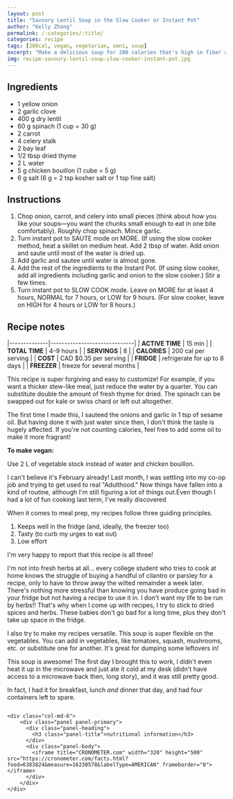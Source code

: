 ```yaml
---
layout: post
title: "Savoury Lentil Soup in the Slow Cooker or Instant Pot"
author: "Kelly Zhang"
permalink: /:categories/:title/
categories: recipe
tags: [200cal, vegan, vegetarian, omni, soup]
excerpt: "Make a delicious soup for 200 calories that's high in fiber and protein. It's perfect for meal prep, and freezes well. Vegan and omni options!"
img: recipe-savoury-lentil-soup-slow-cooker-instant-pot.jpg
---
```


<script type="application/ld+json">
{
  "@context": "http://schema.org",
  "@type": "Recipe",
  "author": "Kelly Zhang",
  "keywords": "vegan, soup, meal, diet, weight loss, healthy",
  "cookTime": "PT4H",
  "prepTime": "PT15M",
  "totalTime": "PT4H",
  "cookingMethod": "Slow Cooking",
  "datePublished": "2019-01-13",
  "description": "A light yet filling soup that's less than 200 calories and has 13 g of protein and 7 g of fiber. It's perfect for meal prep, and freezes well. Vegan and omni options!",
  "image": "http://kellyzhang.me/food/images/recipe-savoury-lentil-soup-slow-cooker-instant-pot.jpg",
  "aggregateRating": {
    "@type": "AggregateRating",
    "ratingValue": "5",
    "reviewCount": "8"
  },
  "recipeIngredient": [
    "1 yellow onion",
    "2 garlic cloves",
    "400 g dried lentils",
    "60 g spinach",
    "2 carrots",
    "4 celery stalks",
    "2 bay leaves",
    "0.5 tbsp dried thyme",
    "2 L water",
    "5 g chicken bouillon",
    "6 g salt"
  ],
  "interactionStatistic": {
    "@type": "InteractionCounter",
    "interactionType": "http://schema.org/Comment",
    "userInteractionCount": "140"
  },
  "name": "Savoury Lentil Soup in the Slow Cooker or Instant Pot",
  "estimatedCost": {
    "@type": "MonetaryAmount",
    "currency": "CAD",
    "value": "10"
  },
  "nutrition": {
    "@type": "NutritionInformation",
    "calories": "197 calories",
    "carbohydrateContent": "36.1 grams carbohydrate",
    "fiberContent": "6.6 grams fiber",
    "sugarContent": "3 grams sugar",
    "cholesterolContent": "0 milligrams cholesterol",
    "fatContent": "0.7 grams fat",
    "saturatedFatContent": "0.1 grams saturated fat",
    "unsaturatedFatContent": "0.1 grams unsaturated fat",
    "transFatContent": "6.6 grams trans fat",
    "proteinContent": "13.1 grams protein",
    "sodiumContent": "416.3 milligrams sodium",
    "servingSize": "1.5 cups"
  },

  "tool": [
    {
      "@type": "HowToTool",
      "name": "Slow cooker or Instant Pot"
    },
    {
      "@type": "HowToTool",
      "name": "Skillet (if using slow cooker method)"
    },
    {
      "@type": "HowToTool",
      "name": "Spatula"
    },
    {
      "@type": "HowToTool",
      "name": "Kitchen knife"
    },
    {
      "@type": "HowToTool",
      "name": "Food scale (recommended to count calories accurately)"
    }
  ],

  "recipeCategory": "soup",
  "recipeCuisine": "Canadian",
  "recipeInstructions": [{
    "@type": "HowToStep",
    "text": "Chop onion, carrot, and celery into small pieces. Roughly chop spinach. Mince garlic."
  },{
    "@type": "HowToStep",
    "text": "Turn instant pot to SAUTE mode on MORE. (If using the slow cooker method, heat a skillet on medium heat. Add 2 tbsp of water. Add onion and saute until most of the water is dried up."
  },{
    "@type": "HowToStep",
    "text": "Add garlic and saute until water is almost gone."
  },{
    "@type": "HowToStep",
    "text": "Add the rest of the ingredients to the Instant Pot. (If using slow cooker, add all ingredients including garlic and onion to the slow cooker.) Stir a few times."
  },{
    "@type": "HowToStep",
    "text": "Turn instant pot to SLOW COOK mode. Leave on MORE for at least 4 hours, NORMAL for 7 hours, or LOW for 9 hours. (For slow cooker, leave on HIGH for 4 hours or LOW for 8 hours.)"
  }],  
  "recipeYield": "8 servings",
  "suitableForDiet": [
    "http://schema.org/LowFatDiet",
    "http://schema.org/GlutenFreeDiet",
    "http://schema.org/VeganDiet",
    "http://schema.org/VegetarianDiet",
    "http://schema.org/LowCalorieDiet",
    "http://schema.org/HalalDiet",
    "http://schema.org/HinduDiet",
    "http://schema.org/KosherDiet",
    "http://schema.org/LowLactoseDiet"
  ]
}
</script>

## Ingredients

* 1 yellow onion
* 2 garlic clove
* 400 g dry lentil
* 60 g spinach (1 cup = 30 g)
* 2 carrot
* 4 celery stalk
* 2 bay leaf
* 1/2 tbsp dried thyme
* 2 L water
* 5 g chicken bouillon (1 cube = 5 g)
* 6 g salt (6 g = 2 tsp kosher salt or 1 tsp fine salt)

## Instructions

1. Chop onion, carrot, and celery into small pieces (think about how you like your soups—you want the chunks small enough to eat in one bite comfortably). Roughly chop spinach. Mince garlic.
1. Turn instant pot to SAUTE mode on MORE. (If using the slow cooker method, heat a skillet on medium heat. Add 2 tbsp of water. Add onion and saute until most of the water is dried up.
1. Add garlic and sautee until water is almost gone.
1. Add the rest of the ingredients to the Instant Pot. (If using slow cooker, add all ingredients including garlic and onion to the slow cooker.) Stir a few times.
1. Turn instant pot to SLOW COOK mode. Leave on MORE for at least 4 hours, NORMAL for 7 hours, or LOW for 9 hours. (For slow cooker, leave on HIGH for 4 hours or LOW for 8 hours.)

## Recipe notes

|--------------|------------------------------|
| **ACTIVE TIME**  | 15 min                       |
| **TOTAL TIME**   | 4–9 hours                    |
| **SERVINGS**     | 8                            |
| **CALORIES**     | 200 cal per serving          |
| **COST**         | CAD $0.35 per serving        |
| **FRIDGE**       | refrigerate for up to 8 days |
| **FREEZER**      | freeze for several months    |

<p>This recipe is super forgiving and easy to customize! For example, if you want a thicker stew-like meal, just reduce the water by a quarter. You can substitute double the amount of fresh thyme for dried. The spinach can be swapped out for kale or swiss chard or left out altogether.</p>
<p>The first time I made this, I sauteed the onions and garlic in 1 tsp of sesame oil. But having done it with just water since then, I don't think the taste is hugely affected. If you're not counting calories, feel free to add some oil to make it more fragrant!</p>
<b>To make vegan:</b>
<p>Use 2 L of vegetable stock instead of water and chicken bouillon.</p>

I can't believe it's February already! Last month, I was settling into my co-op job and trying to get used to real "Adulthood."  Now things have fallen into a kind of routine, although I'm still figuring a lot of things out.Even though I had a lot of fun cooking last term, I've really discovered

When it comes to meal prep, my recipes follow three guiding principles.

1. Keeps well in the fridge (and, ideally, the freezer too)
1. Tasty (to curb my urges to eat out)
1. Low effort

I'm very happy to report that this recipe is all three!

I'm not into fresh herbs at all... every college student who tries to cook at home knows the struggle of buying a handful of cilantro or parsley for a recipe, only to have to throw away the wilted remainder a week later. There's nothing more stressful than knowing you have produce going bad in your fridge but not having a recipe to use it in. I don't want my life to be run by herbs!! That's why when I come up with recipes, I try to stick to dried spices and herbs. These babies don't go bad for a long time, plus they don't take up space in the fridge.

I also try to make my recipes versatile. This soup is super flexible on the vegetables. You can add in vegetables, like tomatoes, squash, mushrooms, etc. or substitute one for another. It's great for dumping some leftovers in!

This soup is awesome! The first day I brought this to work, I didn't even heat it up in the microwave and just ate it cold at my desk (didn't have access to a microwave back then, long story), and it was still pretty good.

In fact, I had it for breakfast, lunch *and* dinner that day, and had four containers left to spare.

<div class="row" style= "float:right;position: relative;">

    <div class="col-md-6">
        <div class="panel panel-primary">
          <div class="panel-heading">
            <h3 class="panel-title">nutritional information</h3>
          </div>
          <div class="panel-body">
            <iframe title="CRONOMETER.com" width="320" height="500" src="https://cronometer.com/facts.html?food=6383824&measure=16230578&labelType=AMERICAN" frameborder="0"></iframe>
          </div>
        </div>
    </div>
</div>
